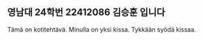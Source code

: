 ## 영남대 24학번 22412086 김승훈 입니다
Tämä on kotitehtävä. 
Minulla on yksi kissa.
Tykkään syödä kissaa.


<!--
**babo-poop/babo-poop** is a ✨ _special_ ✨ repository because its `README.md` (this file) appears on your GitHub profile.

Here are some ideas to get you started:

- 🔭 I’m currently working on ...
- 🌱 I’m currently learning ...
- 👯 I’m looking to collaborate on ...
- 🤔 I’m looking for help with ...
- 💬 Ask me about ...
- 📫 How to reach me: ...
- 😄 Pronouns: ...
- ⚡ Fun fact: ...
-->

